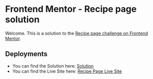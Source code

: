 # Frontend Mentor - Recipe page solution
Welcome. This is a solution to the [Recipe page challenge on Frontend Mentor](https://www.frontendmentor.io/challenges/recipe-page-KiTsR8QQKm).

## Deployments

- You can find the Solution here: [Solution](https://your-solution-url.com)
- You can find  the Live Site here: [Recipe Page Live Site](https://your-live-site-url.com)